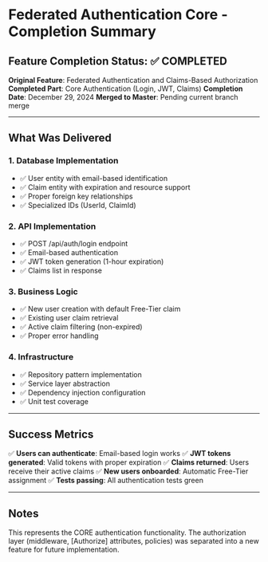# Federated Authentication Core - Completion Summary

## Feature Completion Status: ✅ COMPLETED

**Original Feature**: Federated Authentication and Claims-Based Authorization
**Completed Part**: Core Authentication (Login, JWT, Claims)
**Completion Date**: December 29, 2024
**Merged to Master**: Pending current branch merge

---

## What Was Delivered

### 1. Database Implementation
- ✅ User entity with email-based identification
- ✅ Claim entity with expiration and resource support
- ✅ Proper foreign key relationships
- ✅ Specialized IDs (UserId, ClaimId)

### 2. API Implementation
- ✅ POST /api/auth/login endpoint
- ✅ Email-based authentication
- ✅ JWT token generation (1-hour expiration)
- ✅ Claims list in response

### 3. Business Logic
- ✅ New user creation with default Free-Tier claim
- ✅ Existing user claim retrieval
- ✅ Active claim filtering (non-expired)
- ✅ Proper error handling

### 4. Infrastructure
- ✅ Repository pattern implementation
- ✅ Service layer abstraction
- ✅ Dependency injection configuration
- ✅ Unit test coverage

---

## Success Metrics

✅ **Users can authenticate**: Email-based login works
✅ **JWT tokens generated**: Valid tokens with proper expiration
✅ **Claims returned**: Users receive their active claims
✅ **New users onboarded**: Automatic Free-Tier assignment
✅ **Tests passing**: All authentication tests green

---

## Notes

This represents the CORE authentication functionality. The authorization layer (middleware, [Authorize] attributes, policies) was separated into a new feature for future implementation.